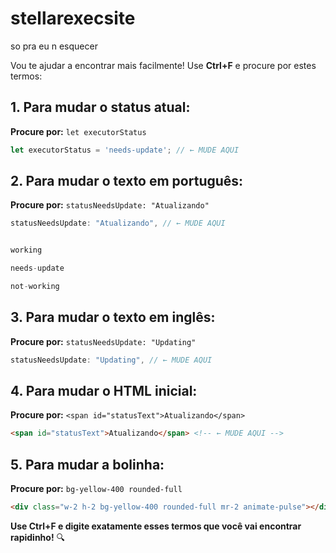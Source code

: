 # stellarexecsite

so pra eu n esquecer

Vou te ajudar a encontrar mais facilmente! Use **Ctrl+F** e procure por estes termos:

## **1. Para mudar o status atual:**

**Procure por:** `let executorStatus`

```javascript
let executorStatus = 'needs-update'; // ← MUDE AQUI
```

## **2. Para mudar o texto em português:**

**Procure por:** `statusNeedsUpdate: "Atualizando"`

```javascript
statusNeedsUpdate: "Atualizando", // ← MUDE AQUI


working 

needs-update

not-working

```

## **3. Para mudar o texto em inglês:**

**Procure por:** `statusNeedsUpdate: "Updating"`

```javascript
statusNeedsUpdate: "Updating", // ← MUDE AQUI
```

## **4. Para mudar o HTML inicial:**

**Procure por:** `<span id="statusText">Atualizando</span>`

```html
<span id="statusText">Atualizando</span> <!-- ← MUDE AQUI -->
```

## **5. Para mudar a bolinha:**

**Procure por:** `bg-yellow-400 rounded-full`

```html
<div class="w-2 h-2 bg-yellow-400 rounded-full mr-2 animate-pulse"></div>
```

**Use Ctrl+F e digite exatamente esses termos que você vai encontrar rapidinho!** 🔍
